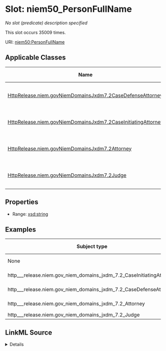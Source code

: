 

# Slot: niem50_PersonFullName


_No slot (predicate) description specified_






This slot occurs 35009 times.


URI: [niem50:PersonFullName](http://release.niem.gov/niem/niem-core/5.0/PersonFullName)



<!-- no inheritance hierarchy -->





## Applicable Classes

| Name | Description | Modifies Slot |
| --- | --- | --- |
| [HttpRelease.niem.govNiemDomainsJxdm7.2CaseDefenseAttorney](../classes/HttpRelease.niem.govNiemDomainsJxdm7.2CaseDefenseAttorney.md) | No class (type) description specified |  yes  |
| [HttpRelease.niem.govNiemDomainsJxdm7.2CaseInitiatingAttorney](../classes/HttpRelease.niem.govNiemDomainsJxdm7.2CaseInitiatingAttorney.md) | No class (type) description specified |  yes  |
| [HttpRelease.niem.govNiemDomainsJxdm7.2Attorney](../classes/HttpRelease.niem.govNiemDomainsJxdm7.2Attorney.md) | No class (type) description specified |  yes  |
| [HttpRelease.niem.govNiemDomainsJxdm7.2Judge](../classes/HttpRelease.niem.govNiemDomainsJxdm7.2Judge.md) | No class (type) description specified |  yes  |







## Properties

* Range: [xsd:string](http://www.w3.org/2001/XMLSchema#string)






## Examples

| Subject type | Object type | Example subject | Example object | Occurrences |
| --- | --- | --- | --- | --- |
| None | string | scales:/Agent/casd;;3:16-cv-01644_a2 | Judge Gonzalo P. Curiel | 6948 |
| http___release.niem.gov_niem_domains_jxdm_7.2_CaseInitiatingAttorney | string | scales:/Agent/casd;;3:16-cv-01644_a3 | SCALES-Party-Hash-A832763C1FE77A32B6DE912B9C77F80C | 9088 |
| http___release.niem.gov_niem_domains_jxdm_7.2_CaseDefenseAttorney | string | scales:/Agent/casd;;3:16-cv-01644_a5 | Ryan A. Sausedo | 11050 |
| http___release.niem.gov_niem_domains_jxdm_7.2_Attorney | string | scales:/Agent/casd;;3:16-cv-01645_a20 | Benjamin Gilford | 2538 |
| http___release.niem.gov_niem_domains_jxdm_7.2_Judge | string | scales:/JudgeEntity/SJ000002 | Carroll O Switzer | 5385 |




## LinkML Source

<details>

```yaml
name: niem50_PersonFullName
annotations:
  count:
    tag: count
    value: 35009
  string:
    tag: string
    value: 6948
description: No slot (predicate) description specified
examples:
- object:
    example_object: Judge Gonzalo P. Curiel
    example_object_type: string
    example_predicate: niem50:PersonFullName
    example_subject: scales:/Agent/casd;;3:16-cv-01644_a2
    example_subject_type: None
- object:
    example_object: SCALES-Party-Hash-A832763C1FE77A32B6DE912B9C77F80C
    example_object_type: string
    example_predicate: niem50:PersonFullName
    example_subject: scales:/Agent/casd;;3:16-cv-01644_a3
    example_subject_type: http___release.niem.gov_niem_domains_jxdm_7.2_CaseInitiatingAttorney
- object:
    example_object: Ryan A. Sausedo
    example_object_type: string
    example_predicate: niem50:PersonFullName
    example_subject: scales:/Agent/casd;;3:16-cv-01644_a5
    example_subject_type: http___release.niem.gov_niem_domains_jxdm_7.2_CaseDefenseAttorney
- object:
    example_object: Benjamin Gilford
    example_object_type: string
    example_predicate: niem50:PersonFullName
    example_subject: scales:/Agent/casd;;3:16-cv-01645_a20
    example_subject_type: http___release.niem.gov_niem_domains_jxdm_7.2_Attorney
- object:
    example_object: Carroll O Switzer
    example_object_type: string
    example_predicate: niem50:PersonFullName
    example_subject: scales:/JudgeEntity/SJ000002
    example_subject_type: http___release.niem.gov_niem_domains_jxdm_7.2_Judge
from_schema: scales-kg
rank: 1000
slot_uri: niem50:PersonFullName
alias: niem50_PersonFullName
domain_of:
- http___release.niem.gov_niem_domains_jxdm_7.2_Attorney
- http___release.niem.gov_niem_domains_jxdm_7.2_CaseDefenseAttorney
- http___release.niem.gov_niem_domains_jxdm_7.2_CaseInitiatingAttorney
- http___release.niem.gov_niem_domains_jxdm_7.2_Judge
range: string

```
</details>